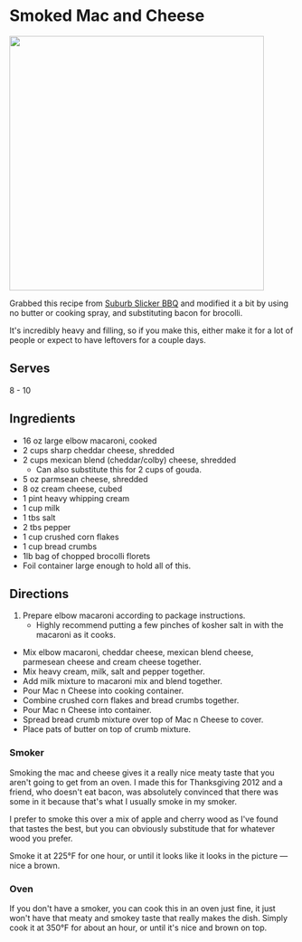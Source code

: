 # Smoked Mac and Cheese

<img src="https://raw.github.com/jonursenbach/cookbook/master/images/smoked-mac-and-cheese.jpeg" width="450" />

Grabbed this recipe from [Suburb Slicker BBQ](http://suburbslickerbbq.blogspot.com/2012/02/smoked-bacon-mac-cheese.html) and modified it a bit by using no butter or cooking spray, and substituting bacon for brocolli.

It's incredibly heavy and filling, so if you make this, either make it for a lot of people or expect to have leftovers for a couple days.

## Serves
8 - 10

## Ingredients
 - 16 oz large elbow macaroni, cooked
 - 2 cups sharp cheddar cheese, shredded
 - 2 cups mexican blend (cheddar/colby) cheese, shredded
 	- Can also substitute this for 2 cups of gouda.
 - 5 oz parmsean cheese, shredded
 - 8 oz cream cheese, cubed
 - 1 pint heavy whipping cream
 - 1 cup milk
 - 1 tbs salt
 - 2 tbs pepper
 - 1 cup crushed corn flakes
 - 1 cup bread crumbs
 - 1lb bag of chopped brocolli florets
 - Foil container large enough to hold all of this.
 
## Directions
 1. Prepare elbow macaroni according to package instructions.
 	- Highly recommend putting a few pinches of kosher salt in with the macaroni as it cooks. 
 - Mix elbow macaroni, cheddar cheese, mexican blend cheese, parmesean cheese and cream cheese together.
 - Mix heavy cream, milk, salt and pepper together.
 - Add milk mixture to macaroni mix and blend together.
 - Pour Mac n Cheese into cooking container.
 - Combine crushed corn flakes and bread crumbs together.
 - Pour Mac n Cheese into container.
 - Spread bread crumb mixture over top of Mac n Cheese to cover.
 - Place pats of butter on top of crumb mixture.
 
### Smoker
Smoking the mac and cheese gives it a really nice meaty taste that you aren't going to get from an oven. I made this for Thanksgiving 2012 and a friend, who doesn't eat bacon, was absolutely convinced that there was some in it because that's what I usually smoke in my smoker.

I prefer to smoke this over a mix of apple and cherry wood as I've found that tastes the best, but you can obviously substitude that for whatever wood you prefer.

Smoke it at 225°F for one hour, or until it looks like it looks in the picture &mdash; nice a brown.

### Oven
If you don't have a smoker, you can cook this in an oven just fine, it just won't have that meaty and smokey taste that really makes the dish. Simply cook it at 350°F for about an hour, or until it's nice and brown on top.
 	
